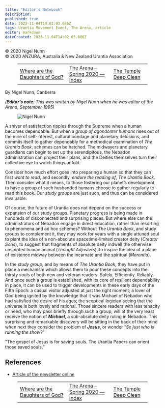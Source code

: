 ```yaml
---
title: "Editor’s Notebook"
description: 
published: true
date: 2023-11-04T14:02:03.086Z
tags: Urantia Movement Event, The Arena, article
editor: markdown
dateCreated: 2023-11-04T14:02:03.086Z
---
```


<p class="v-card v-sheet theme--light gray lighten-3 px-2">© 2020 Nigel Nunn<br>© 2020 ANZURA, Australia & New Zealand Urantia Association</p>
<figure class="table chapter-navigator">
  <table>
    <tbody>
      <tr>
        <td>
        <a href="/en/article/Marion_Steward/Where_are_the_Daughters_of_God">
          <span class="mdi mdi-arrow-left-drop-circle"></span><span class="pl-2">Where are the Daughters of God?</span>
        </a>
        </td>
        <td>
        <a href="/en/index/articles_arena#the-arena-spring-2020">
          <span class="mdi mdi-book-open-variant"></span><span class="pl-2">The Arena – Spring 2020 — Index</span>
        </a>
        </td>
        <td>
        <a href="/en/article/Ann_Bendall/The_Temple_Deep_Clean">
          <span class="pr-2">The Temple Deep Clean</span><span class="mdi mdi-arrow-right-drop-circle"></span>
        </a>
        </td>
      </tr>
    </tbody>
  </table>
</figure>


By Nigel Nunn, Canberra

_(**Editor’s note**: This was written by Nigel Nunn when he was editor of the Arena, September 1995)_

<figure id="Figure_1" class="image urantiapedia image-style-align-left">
<img src="/image/article/The_Arena/Nigel-16-239x300.jpg" alt="Nigel Nunn">
</figure>

A shiver of satisfaction ripples through the Supreme when a human becomes dependable. But when a _group of_ _agondonter humans_ rises out of the mire of self-interest, cultural bondage and planetary delusions, and commits itself to gather dependably for a methodical examination of _The Urantia Book_, schemes can be hatched. The midwayers and planetary guardians can begin to set up the serendipitous, the Nebadon administration can project their plans, and the Deities themselves turn their collective eye to watch things unfold.

Consider how much effort goes into preparing a human so that they can first _want to read_, and secondly, _endure the reading of_, _The Urantia Book_. Then consider what it means, to those fostering our planet’s development, to have a group of such husbanded humans choose to gather regularly to read this book. Our _study groups_ are just such, and thus can be considered invaluable.

Of course, the future of Urantia does not depend on the success or expansion of our study groups. Planetary progress is being made in hundreds of disconnected and surprising places. But where else can the administrators of Nebadon engage in direct education, rather than resorting to phenomena and ad hoc schemes? Without _The Urantia Book_, and study groups to complement it, they may work for years with a single attuned soul to plant the idea of a non-absolute spacetime-limited creator deity (_Creator Sons_), to suggest that fragments of absolute deity indwell the otherwise unspirited human animal (_Thought Adjusters_), to inspire the idea of a plane of existence midway between the incarnate and the spiritual (_Morontia_).

In the _study group_, and by means of _The Urantia Book_, they have put in place a mechanism which allows them to pour these concepts into the thirsty souls of both new and veteran readers. Safely. Efficiently. Reliably. And once such a group is established, with its core of resilient dependability in place, it can be used to trigger developments in these early days of the Fifth Epoch: a casual visitor adjusted at just the right moment; a lover of God being ignited by the knowledge that it was Michael of Nebadon who had satisfied the desire of his ages; the sceptical logician seeing that the universe is both lovely and rational. Those sincere readers with less tenacity or need, who may pass briefly through such a group, will at the very least receive the notion of **_Michael_**, a sub-absolute deity ruling in Nebadon. This surprising and remarkable discovery will be sitting in the back of their mind when next they consider the problem of **_Jesus_**, or wonder “_So just who is running the show?_”

“The gospel of Jesus is for saving souls. The Urantia Papers can orient those saved souls.”

## References

- [Article of the newsletter online](https://anzura.urantia-association.org/2020/09/07/editors-notebook)

<figure class="table chapter-navigator">
  <table>
    <tbody>
      <tr>
        <td>
        <a href="/en/article/Marion_Steward/Where_are_the_Daughters_of_God">
          <span class="mdi mdi-arrow-left-drop-circle"></span><span class="pl-2">Where are the Daughters of God?</span>
        </a>
        </td>
        <td>
        <a href="/en/index/articles_arena#the-arena-spring-2020">
          <span class="mdi mdi-book-open-variant"></span><span class="pl-2">The Arena – Spring 2020 — Index</span>
        </a>
        </td>
        <td>
        <a href="/en/article/Ann_Bendall/The_Temple_Deep_Clean">
          <span class="pr-2">The Temple Deep Clean</span><span class="mdi mdi-arrow-right-drop-circle"></span>
        </a>
        </td>
      </tr>
    </tbody>
  </table>
</figure>
